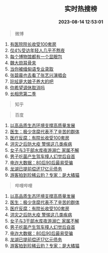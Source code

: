 <div align="center"><h2>实时热搜榜</h2><h4>2023-08-14 12:53:01</h4></div>

> 微博  

1. [有医院院长收受100套房](https://s.weibo.com/weibo?q=%23%E6%9C%89%E5%8C%BB%E9%99%A2%E9%99%A2%E9%95%BF%E6%94%B6%E5%8F%97100%E5%A5%97%E6%88%BF%23&t=31&band_rank=1&Refer=top)<br />
2. [仅4%受访年轻人几乎不熬夜](https://s.weibo.com/weibo?q=%23%E4%BB%854%25%E5%8F%97%E8%AE%BF%E5%B9%B4%E8%BD%BB%E4%BA%BA%E5%87%A0%E4%B9%8E%E4%B8%8D%E7%86%AC%E5%A4%9C%23&t=31&band_rank=2&Refer=top)<br />
3. [每个博物馆都有一个显眼包](https://s.weibo.com/weibo?q=%23%E6%AF%8F%E4%B8%AA%E5%8D%9A%E7%89%A9%E9%A6%86%E9%83%BD%E6%9C%89%E4%B8%80%E4%B8%AA%E6%98%BE%E7%9C%BC%E5%8C%85%23&t=31&band_rank=3&Refer=top)<br />
4. [魏大勋耳骨夹](https://s.weibo.com/weibo?q=%23%E9%AD%8F%E5%A4%A7%E5%8B%8B%E8%80%B3%E9%AA%A8%E5%A4%B9%23&t=31&band_rank=4&Refer=top)<br />
5. [当你被缅甸语专业录取](https://s.weibo.com/weibo?q=%E5%BD%93%E4%BD%A0%E8%A2%AB%E7%BC%85%E7%94%B8%E8%AF%AD%E4%B8%93%E4%B8%9A%E5%BD%95%E5%8F%96&t=31&band_rank=5&Refer=top)<br />
6. [张碧晨也去看了张艺兴演唱会](https://s.weibo.com/weibo?q=%23%E5%BC%A0%E7%A2%A7%E6%99%A8%E4%B9%9F%E5%8E%BB%E7%9C%8B%E4%BA%86%E5%BC%A0%E8%89%BA%E5%85%B4%E6%BC%94%E5%94%B1%E4%BC%9A%23&t=31&band_rank=6&Refer=top)<br />
7. [玱玹是大娘子养大的吧](https://s.weibo.com/weibo?q=%23%E7%8E%B1%E7%8E%B9%E6%98%AF%E5%A4%A7%E5%A8%98%E5%AD%90%E5%85%BB%E5%A4%A7%E7%9A%84%E5%90%A7%23&t=31&band_rank=7&Refer=top)<br />
8. [你希望调休取消吗](https://s.weibo.com/weibo?q=%23%E4%BD%A0%E5%B8%8C%E6%9C%9B%E8%B0%83%E4%BC%91%E5%8F%96%E6%B6%88%E5%90%97%23&t=31&band_rank=8&Refer=top)<br />
9. [长相思第二季](https://s.weibo.com/weibo?q=%E9%95%BF%E7%9B%B8%E6%80%9D%E7%AC%AC%E4%BA%8C%E5%AD%A3&t=31&band_rank=9&Refer=top)<br />

> 知乎  


> 百度  

1. [以高品质生态环境支撑高质量发展](https://www.baidu.com/s?wd=%E4%BB%A5%E9%AB%98%E5%93%81%E8%B4%A8%E7%94%9F%E6%80%81%E7%8E%AF%E5%A2%83%E6%94%AF%E6%92%91%E9%AB%98%E8%B4%A8%E9%87%8F%E5%8F%91%E5%B1%95&sa=fyb_news&rsv_dl=fyb_news)<br />
2. [医生：极少贪腐代表不了辛苦的群体](https://www.baidu.com/s?wd=%E5%8C%BB%E7%94%9F%EF%BC%9A%E6%9E%81%E5%B0%91%E8%B4%AA%E8%85%90%E4%BB%A3%E8%A1%A8%E4%B8%8D%E4%BA%86%E8%BE%9B%E8%8B%A6%E7%9A%84%E7%BE%A4%E4%BD%93&sa=fyb_news&rsv_dl=fyb_news)<br />
3. [医疗反腐：有院长收受100套房](https://www.baidu.com/s?wd=%E5%8C%BB%E7%96%97%E5%8F%8D%E8%85%90%EF%BC%9A%E6%9C%89%E9%99%A2%E9%95%BF%E6%94%B6%E5%8F%97100%E5%A5%97%E6%88%BF&sa=fyb_news&rsv_dl=fyb_news)<br />
4. [洪灾之后防大疫 警惕这几类疾病](https://www.baidu.com/s?wd=%E6%B4%AA%E7%81%BE%E4%B9%8B%E5%90%8E%E9%98%B2%E5%A4%A7%E7%96%AB+%E8%AD%A6%E6%83%95%E8%BF%99%E5%87%A0%E7%B1%BB%E7%96%BE%E7%97%85&sa=fyb_news&rsv_dl=fyb_news)<br />
5. [女子与3干部水库夜游溺亡 家属不解](https://www.baidu.com/s?wd=%E5%A5%B3%E5%AD%90%E4%B8%8E3%E5%B9%B2%E9%83%A8%E6%B0%B4%E5%BA%93%E5%A4%9C%E6%B8%B8%E6%BA%BA%E4%BA%A1+%E5%AE%B6%E5%B1%9E%E4%B8%8D%E8%A7%A3&sa=fyb_news&rsv_dl=fyb_news)<br />
6. [男子吃菌产生驾车撞人幻觉后自首](https://www.baidu.com/s?wd=%E7%94%B7%E5%AD%90%E5%90%83%E8%8F%8C%E4%BA%A7%E7%94%9F%E9%A9%BE%E8%BD%A6%E6%92%9E%E4%BA%BA%E5%B9%BB%E8%A7%89%E5%90%8E%E8%87%AA%E9%A6%96&sa=fyb_news&rsv_dl=fyb_news)<br />
7. [电诈大数据：80后90后最易受骗](https://www.baidu.com/s?wd=%E7%94%B5%E8%AF%88%E5%A4%A7%E6%95%B0%E6%8D%AE%EF%BC%9A80%E5%90%8E90%E5%90%8E%E6%9C%80%E6%98%93%E5%8F%97%E9%AA%97&sa=fyb_news&rsv_dl=fyb_news)<br />
8. [龙湖已提前偿还17亿元债务](https://www.baidu.com/s?wd=%E9%BE%99%E6%B9%96%E5%B7%B2%E6%8F%90%E5%89%8D%E5%81%BF%E8%BF%9817%E4%BA%BF%E5%85%83%E5%80%BA%E5%8A%A1&sa=fyb_news&rsv_dl=fyb_news)<br />
9. [游客拍到珍稀云豹？专家：是大橘猫](https://www.baidu.com/s?wd=%E6%B8%B8%E5%AE%A2%E6%8B%8D%E5%88%B0%E7%8F%8D%E7%A8%80%E4%BA%91%E8%B1%B9%EF%BC%9F%E4%B8%93%E5%AE%B6%EF%BC%9A%E6%98%AF%E5%A4%A7%E6%A9%98%E7%8C%AB&sa=fyb_news&rsv_dl=fyb_news)<br />

> 哔哩哔哩  

1. [以高品质生态环境支撑高质量发展](https://www.baidu.com/s?wd=%E4%BB%A5%E9%AB%98%E5%93%81%E8%B4%A8%E7%94%9F%E6%80%81%E7%8E%AF%E5%A2%83%E6%94%AF%E6%92%91%E9%AB%98%E8%B4%A8%E9%87%8F%E5%8F%91%E5%B1%95&sa=fyb_news&rsv_dl=fyb_news)<br />
2. [医生：极少贪腐代表不了辛苦的群体](https://www.baidu.com/s?wd=%E5%8C%BB%E7%94%9F%EF%BC%9A%E6%9E%81%E5%B0%91%E8%B4%AA%E8%85%90%E4%BB%A3%E8%A1%A8%E4%B8%8D%E4%BA%86%E8%BE%9B%E8%8B%A6%E7%9A%84%E7%BE%A4%E4%BD%93&sa=fyb_news&rsv_dl=fyb_news)<br />
3. [医疗反腐：有院长收受100套房](https://www.baidu.com/s?wd=%E5%8C%BB%E7%96%97%E5%8F%8D%E8%85%90%EF%BC%9A%E6%9C%89%E9%99%A2%E9%95%BF%E6%94%B6%E5%8F%97100%E5%A5%97%E6%88%BF&sa=fyb_news&rsv_dl=fyb_news)<br />
4. [洪灾之后防大疫 警惕这几类疾病](https://www.baidu.com/s?wd=%E6%B4%AA%E7%81%BE%E4%B9%8B%E5%90%8E%E9%98%B2%E5%A4%A7%E7%96%AB+%E8%AD%A6%E6%83%95%E8%BF%99%E5%87%A0%E7%B1%BB%E7%96%BE%E7%97%85&sa=fyb_news&rsv_dl=fyb_news)<br />
5. [女子与3干部水库夜游溺亡 家属不解](https://www.baidu.com/s?wd=%E5%A5%B3%E5%AD%90%E4%B8%8E3%E5%B9%B2%E9%83%A8%E6%B0%B4%E5%BA%93%E5%A4%9C%E6%B8%B8%E6%BA%BA%E4%BA%A1+%E5%AE%B6%E5%B1%9E%E4%B8%8D%E8%A7%A3&sa=fyb_news&rsv_dl=fyb_news)<br />
6. [男子吃菌产生驾车撞人幻觉后自首](https://www.baidu.com/s?wd=%E7%94%B7%E5%AD%90%E5%90%83%E8%8F%8C%E4%BA%A7%E7%94%9F%E9%A9%BE%E8%BD%A6%E6%92%9E%E4%BA%BA%E5%B9%BB%E8%A7%89%E5%90%8E%E8%87%AA%E9%A6%96&sa=fyb_news&rsv_dl=fyb_news)<br />
7. [电诈大数据：80后90后最易受骗](https://www.baidu.com/s?wd=%E7%94%B5%E8%AF%88%E5%A4%A7%E6%95%B0%E6%8D%AE%EF%BC%9A80%E5%90%8E90%E5%90%8E%E6%9C%80%E6%98%93%E5%8F%97%E9%AA%97&sa=fyb_news&rsv_dl=fyb_news)<br />
8. [龙湖已提前偿还17亿元债务](https://www.baidu.com/s?wd=%E9%BE%99%E6%B9%96%E5%B7%B2%E6%8F%90%E5%89%8D%E5%81%BF%E8%BF%9817%E4%BA%BF%E5%85%83%E5%80%BA%E5%8A%A1&sa=fyb_news&rsv_dl=fyb_news)<br />
9. [游客拍到珍稀云豹？专家：是大橘猫](https://www.baidu.com/s?wd=%E6%B8%B8%E5%AE%A2%E6%8B%8D%E5%88%B0%E7%8F%8D%E7%A8%80%E4%BA%91%E8%B1%B9%EF%BC%9F%E4%B8%93%E5%AE%B6%EF%BC%9A%E6%98%AF%E5%A4%A7%E6%A9%98%E7%8C%AB&sa=fyb_news&rsv_dl=fyb_news)<br />
